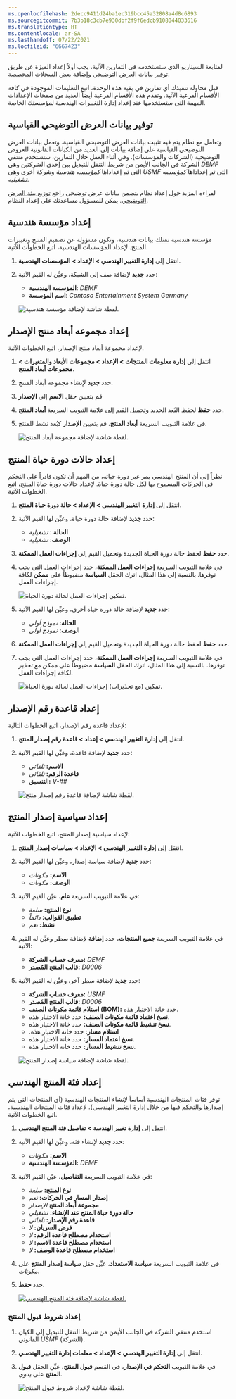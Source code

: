 ```yaml
---
ms.openlocfilehash: 2decc9411d24ba1ec319bcc45a32808a4d8c6893
ms.sourcegitcommit: 7b3b18c3cb7e930dbf2f9f6edcb9108044033616
ms.translationtype: HT
ms.contentlocale: ar-SA
ms.lasthandoff: 07/22/2021
ms.locfileid: "6667423"
---
```

لمتابعة السيناريو الذي ستستخدمه في التمارين الآتية، يجب أولاً إعداد الميزة عن طريق توفير بيانات العرض التوضيحي وإضافة بعض السجلات المخصصة.

قبل محاولة تنفيذك أي تمارين في بقية هذه الوحدة، اتبع التعليمات الموجودة في كافة الأقسام الفرعية الآتية. وتقدم هذه الأقسام الفرعية أيضاً العديد من صفحات الإعدادات المهمة التي ستستخدمها عند إعداد إدارة التغييرات الهندسية لمؤسستك الخاصة.

## <a name="make-standard-demo-data-available"></a>توفير بيانات العرض التوضيحي القياسية

وتعامل مع نظام يتم فيه تثبيت بيانات العرض التوضيحي القياسية. وتعمل بيانات العرض التوضيحي القياسية على إضافة بيانات إلى العديد من الكيانات القانونية للعروض التوضيحية (الشركات والمؤسسات). وفي أثناء العمل خلال التمارين، ستستخدم منتقي الشركة في الجانب الأيمن من شريط التنقل للتبديل بين إحدى الشركتين وهي *DEMF‎* التي تم إعداداها *كمؤسسه هندسية* وشركة أخرى وهي *USMF‎* التي تم إعداداها *كمؤسسه تشغيليه*.

لقراءة المزيد حول إعداد نظام يتضمن بيانات عرض توضيحي راجع [توزيع بيئة العرض التوضيحي](https://docs.microsoft.com/dynamics365/fin-ops-core/dev-itpro/deployment/deploy-demo-environment/?azure-portal=true). يمكن للمسؤول مساعدتك على إعداد النظام.

## <a name="set-up-an-engineering-organization"></a>إعداد مؤسسة هندسية

مؤسسه هندسية تمتلك بيانات هندسية، وتكون مسؤولة عن تصميم المنتج وتغييرات المنتج. لإعداد المؤسسات الهندسية، اتبع الخطوات الآتية.

1. انتقل إلى **إدارة التغيير الهندسي > الإعداد > المؤسسات الهندسية**.
1. حدد **جديد** لإضافة صف إلى الشبكة، وعيِّن له القيم الآتية:

    - **المؤسسة الهندسية**: *DEMF*
    - **اسم المؤسسة**: *Contoso Entertainment System Germany*

    ![لقطة شاشة لإضافة مؤسسة هندسية.](../media/engineering-org-ss.png)
    
## <a name="set-up-the-version-product-dimension-group"></a>إعداد مجموعه أبعاد منتج الإصدار

لإعداد مجموعة أبعاد منتج الإصدار، اتبع الخطوات الآتية.

1. انتقل إلى **إدارة معلومات المنتجات > الإعداد > مجموعات الأبعاد والمتغيرات > مجموعات أبعاد المنتج**.
1. حدد **جديد** لإنشاء مجموعة أبعاد المنتج.
1. قم بتعيين حقل **الاسم** إلى **الإصدار**
1. حدد **حفظ** لحفظ البُعد الجديد وتحميل القيم إلى علامة التبويب السريعة **أبعاد المنتج**.
1. في علامة التبويب السريعة **أبعاد المنتج**، قم بتعيين **الإصدار** كبُعد نشط للمنتج.


    ![لقطة شاشة لإضافة مجموعة أبعاد المنتج.](../media/product-dimension-groups-ss.png)

## <a name="set-up-product-lifecycle-states"></a>إعداد حالات دورة حياة المنتج

نظراً إلى أن المنتج الهندسي يمر عبر دورة حياته، من المهم أن تكون قادراً على التحكم في الحركات المسموح بها لكل حالة دورة حياة. لإعداد حالات دورة حياة المنتج، اتبع الخطوات الآتية.

1. انتقل إلى **إدارة التغيير الهندسي > الإعداد > حالة دورة حياة المنتج**.
1. حدد **جديد** لإضافة حالة دورة حياة، وعيِّن لها القيم الآتية:

    - **الحالة** : *تشغيلية*
    - **الوصف**: *تشغيلية*

1. حدد **حفظ** لحفظ حالة دورة الحياة الجديدة وتحميل القيم إلى **إجراءات العمل الممكنة**.
1. في علامة التبويب السريعة **إجراءات العمل الممكنة**، حدد إجراءات العمل التي يجب توفرها. بالنسبة إلى هذا المثال، اترك الحقل **السياسة** مضبوطاً على **ممكن** لكافة إجراءات العمل.

    ![تمكين إجراءات العمل لحالة دورة الحياة.](../media/product-lifecycle-states-1-ss.png)

1. حدد **جديد** لإضافة حالة دورة حياة أخرى، وعيِّن لها القيم الآتية:

    - **الحالة:** *نموذج أولي*
    - **الوصف:** *نموذج أولي*

1. حدد **حفظ** لحفظ حالة دورة الحياة الجديدة وتحميل القيم إلى **إجراءات العمل الممكنة**.
1. في علامة التبويب السريعة **إجراءات العمل الممكنة**، حدد إجراءات العمل التي يجب توفرها. بالنسبة إلى هذا المثال، اترك الحقل **السياسة** مضبوطاً على *ممكن مع تحذير* لكافة إجراءات العمل.

    ![تمكين (مع تحذيرات) إجراءات العمل لحالة دورة الحياة.](../media/product-lifecycle-states-2-ss.png)

## <a name="set-up-a-version-number-rule"></a>إعداد قاعدة رقم الإصدار

لإعداد قاعدة رقم الإصدار، اتبع الخطوات التالية:

1. انتقل إلى **إدارة التغيير الهندسي > إعداد > قاعدة رقم إصدار المنتج**.
1. حدد **جديد** لإضافة قاعدة، وعيِّن لها القيم الآتية:

    - **الاسم:** *تلقائي*
    - **قاعدة الرقم:** *تلقائي*
    - **التنسيق:** *V-\#\#*

    ![لقطة شاشة لإضافة قاعدة رقم إصدار منتج.](../media/version-number-rule-ss.png)

## <a name="set-up-a-product-release-policy"></a>إعداد سياسية إصدار المنتج

لإعداد سياسية إصدار المنتج، اتبع الخطوات الآتية:

1. انتقل إلى **إدارة التغيير الهندسي > الإعداد > سياسات إصدار المنتج**.
1. حدد **جديد** لإضافة سياسة إصدار، وعيِّن لها القيم الآتية:

    - **الاسم:** *مكونات*
    - **الوصف:** *مكونات*

1. في علامة التبويب السريعة **عام**، عيّن القيم الآتية:

    - **نوع المنتج:** *سلعة*
    - **تطبيق القوالب:** *دائماً*
    - **نشط:** *نعم*

1. في علامة التبويب السريعة **جميع المنتجات**، حدد **إضافة** لإضافة سطر وعيِّن له القيم الآتية:

    - **معرف حساب الشركة:** *DEMF*
    - **قالب المنتج المُصدر:** *D0006*

1. حدد **جديد** لإضافة سطر آخر، وعيِّن له القيم الآتية:

    - **معرف حساب الشركة:** *USMF*
    - **قالب المنتج المُصدر:** *D0006*
    - **استلام ‏‫قائمة مكونات الصنف‬ (BOM):** حدد خانة الاختيار هذه.
    - **نسخ اعتماد قائمة مكونات الصنف:** حدد خانة الاختيار هذه.
    - **نسخ تنشيط قائمة مكونات الصنف:** حدد خانة الاختيار هذه.
    - **استلام ‏‫مسار:** حدد خانة الاختيار هذه.
    - **نسخ اعتماد المسار:** حدد خانة الاختيار هذه.
    - **نسخ تنشيط المسار:** حدد خانة الاختيار هذه.

    ![لقطة شاشة لإضافة سياسة إصدار المنتج.](../media/product-release-policy-ss.png)

## <a name="set-up-an-engineering-product-category"></a>إعداد فئة المنتج الهندسي 

توفر فئات المنتجات الهندسية أساساً لإنشاء المنتجات الهندسية (أي المنتجات التي يتم إصدارها والتحكم فيها من خلال إدارة التغيير الهندسي). لإعداد فئات المنتجات الهندسية، اتبع الخطوات الآتية.

1. انتقل إلى **إدارة تغيير الهندسة > تفاصيل فئة المنتج الهندسي**.
1. حدد **جديد** لإنشاء فئة، وعيِّن لها القيم الآتية:
    
    - **الاسم:** *مكونات*
    - **المؤسسة الهندسية:** *DEMF*

1. في علامة التبويب السريعة **التفاصيل**، عيّن القيم الآتية:

    - **نوع المنتج:** *سلعة*
    - **إصدار المسار في الحركات:** *نعم*
    - **مجموعة أبعاد المنتج** *الإصدار*
    - **حالة دورة حياة المنتج عند الإنشاء:** *تشغيلي*
    - **قاعدة رقم الإصدار:** *تلقائي*
    - **فرض السريان:** *لا*
    - **استخدام مصطلح قاعدة الرقم:** *لا*
    - **استخدام مصطلح قاعدة الاسم:** *لا*
    - **استخدام مصطلح قاعدة الوصف:** *لا*

1. في علامة التبويب السريعة **سياسة الاستعداد**، عيِّن حقل **سياسة إصدار المنتج** على *مكونات*.
1. حدد **حفظ**.

    [![لقطة شاشة لإضافة فئة المنتج الهندسي.](../media/product-category-details-ss.png)](../media/product-category-details-ss.png#lightbox)

### <a name="set-up-product-acceptance-conditions"></a>إعداد شروط قبول المنتج

1. استخدم منتقي الشركة في الجانب الأيمن من شريط التنقل للتبديل إلى الكيان القانوني *USMF‎* (الشركة).
1. انتقل إلى **إدارة التغيير الهندسي > الإعداد > معلمات إدارة التغيير الهندسي**.
1. في علامة التبويب **التحكم في الإصدار**، في القسم **قبول المنتج**، عيِّن الحقل **قبول المنتج** على *يدوي*.

    ![لقطة شاشة لإعداد شروط قبول المنتج.](../media/engineering-change-management-parameters-ss.png)
